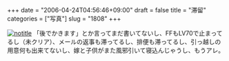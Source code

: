 +++
date = "2006-04-24T04:56:46+09:00"
draft = false
title = "滞留"
categories = ["写真"]
slug = "1808"
+++

<a href="http://www.flickr.com/photos/h-b-k-r/133642161" target="_blank"><img src="http://static.flickr.com/48/133642161_1b801f95f4.jpg" class="photoen" alt="notitle"  /></a>
「後でかきます」とか言ってまだ書いてないし、FFもLV70で止まってるし（未クリア）、メールの返事も滞ってるし、排便も滞ってるし、引っ越しの用意何も出来てないし、嫁と子供がまた風邪引いて寝込んじゃうし、もうアレ。
